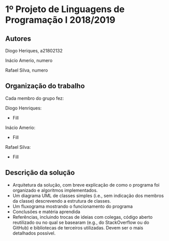 # 1º Projeto de Linguagens de Programação I 2018/2019

## Autores
Diogo Heriques, a21802132

Inácio Amerio, numero

Rafael Silva, numero

## Organização do trabalho

Cada membro do grupo fez: 

Diogo Henriques:
* Fill

Inácio Amerio:
* Fill

Rafael Silva:
* Fill

## Descrição da solução

* Arquitetura da solução, com breve explicação de como o programa foi organizado
e algoritmos implementados.
* Um diagrama UML de classes simples (i.e., sem indicação dos membros da classe) descrevendo a estrutura de classes.
* Um fluxograma mostrando o funcionamento do programa
* Conclusões e matéria aprendida
* Referências, incluindo trocas de ideias com colegas, código aberto reutilizado
ou no qual se basearam (e.g., do StackOverflow ou do GitHub) e bibliotecas de 
terceiros utilizadas. Devem ser o mais detalhados possível.
